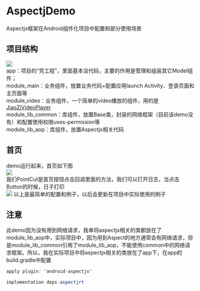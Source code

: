 
# AspectjDemo
Aspectjx框架在Android组件化项目中配置和部分使用场景
## 项目结构
![](https://github.com/himi4u/AspectjDemo/blob/master/pics/pic1.png)\
app：项目的“壳工程”，里面基本没代码，主要的作用是管理和组装其它Model组件；\
module_main：业务组件，放置业务代码+配置应用launch Activity、登录页面和主页面等\
module_video：业务组件，一个简单的video播放的组件，用的是[JiaoZiVideoPlayer](https://github.com/Jzvd/JiaoZiVideoPlayer)\
module_lib_common：库组件，放置Base类，封装的网络框架（目前该demo没有）和配置使用权限uses-permission等\
module_lib_aop：库组件，放置Aspectjx相关代码
## 首页
demo运行起来，首页如下图  
![](https://github.com/himi4u/AspectjDemo/blob/master/pics/pic2.jpg)\
我们PointCut是首页按钮点击回调里面的方法，我们可以打开日志，当点击Button的时候，日子打印\
![](https://github.com/himi4u/AspectjDemo/blob/master/pics/pic3.png)
以上是最简单的配置和例子，以后会更新在项目中实际使用的例子
## 注意
此demo因为没有用到网络请求，我单将aspectjx相关的类都放在了module_lib_aop中，实际项目中，因为用到Aspect的地方通常会有网络请求，但是module_lib_common引用了module_lib_aop，不能使用common中的网络请求框架。所以，我在实际项目中将aspectjx相关的类放在了app下，在app的build.gradle中配置

```java
apply plugin: 'android-aspectjx'

implementation deps.aspectjrt
```

